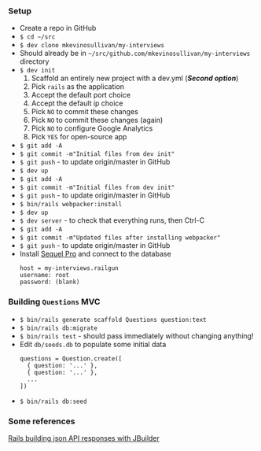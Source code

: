 ### Setup
- Create a repo in GitHub
- `$ cd ~/src`
- `$ dev clone mkevinosullivan/my-interviews`
- Should already be in `~/src/github.com/mkevinosullivan/my-interviews` directory
- `$ dev init`
  1. Scaffold an entirely new project with a dev.yml (***Second option***)
  2. Pick `rails` as the application
  3. Accept the default port choice
  4. Accept the default ip choice
  5. Pick `NO` to commit these changes
  6. Pick `NO` to commit these changes (again)
  7. Pick `NO` to configure Google Analytics
  8. Pick `YES` for open-source app
- `$ git add -A`
- `$ git commit -m"Initial files from dev init"`
- `$ git push` - to update origin/master in GitHub
- `$ dev up`
- `$ git add -A`
- `$ git commit -m"Initial files from dev init"`
- `$ git push` - to update origin/master in GitHub
- `$ bin/rails webpacker:install`
- `$ dev up`
- `$ dev server` - to check that everything runs, then Ctrl-C
- `$ git add -A`
- `$ git commit -m"Updated files after installing webpacker"`
- `$ git push` - to update origin/master in GitHub
- Install [Sequel Pro](https://www.sequelpro.com/) and connect to the database
  ```
  host = my-interviews.railgun
  username: root
  password: (blank)
  ```

### Building `Questions` MVC
- `$ bin/rails generate scaffold Questions question:text`
- `$ bin/rails db:migrate`
- `$ bin/rails test` - should pass immediately without changing anything!
- Edit `db/seeds.db` to populate some initial data
  ```
  questions = Question.create([
    { question: '...' },
    { question: '...' },
    ...
  ])
  ```
- `$ bin/rails db:seed`


### Some references
[Rails building json API responses with JBuilder](https://rubyinrails.com/2018/11/10/rails-building-json-api-resopnses-with-jbuilder/)